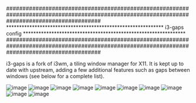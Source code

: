 #############################################################################################################################################
************************************************************* i3-gaps config ***************************************************************
#############################################################################################################################################

i3-gaps is a fork of i3wm, a tiling window manager for X11. It is kept up to date with upstream, adding a few additional features such as gaps between windows (see below for a complete list).

![image](https://i.imgur.com/hW4Q9qJ.jpg)
![image](https://i.imgur.com/CP6Xfxn.png)
![image](https://i.imgur.com/6hJDa3D.png)
![image](https://i.imgur.com/W0datS9.png)
![image](https://i.imgur.com/YZMqix2.jpg)
![image](https://i.imgur.com/Gh6yXKG.jpg)
![image](https://i.imgur.com/fwyli9y.jpg)
![image](https://i.imgur.com/LxHdQe1.jpg)
![image](https://i.imgur.com/vofSjRI.jpg)
![image](https://i.imgur.com/EVbhbNR.png)
